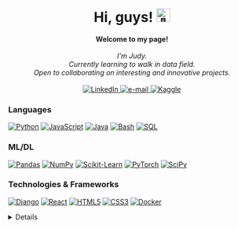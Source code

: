 <h1 align="center">Hi, guys! <img src="https://github.com/wervlad/wervlad/assets/24524555/766d336d-b87d-44ba-807c-c51de2bc6b4d" width="28px" alt="👋"></h1>

<p align="center">
    <b>Welcome to my page!</b><br><br>
    <i>
        I'm Judy.<br>
        Currently learning to walk in data field.<br>
        Open to collaborating on interesting and innovative projects.<br>
    </i><br>
    <a href="https://www.linkedin.com/in/wervlad">
        <img src="https://img.shields.io/badge/LinkedIn-blue?style=flat-square&logo=linkedin" alt="LinkedIn">
    </a>
    <a href="mailto:ctchanjudy@gmail.com">
        <img src="https://img.shields.io/badge/Email-blue?style=flat-square&logo=gmail&logoColor=white" alt="e-mail">
    </a>
    <a href="[https://www.kaggle.com/wervlad](https://www.kaggle.com/judychan)">
        <img src="https://img.shields.io/badge/Kaggle-blue?style=flat-square&logo=kaggle" alt="Kaggle">
    </a>
</p>

<p align="center">
    
    
### Languages
[![Python](https://img.shields.io/badge/python-black?style=for-the-badge&logo=python)](https://github.com/iamjudy)
[![JavaScript](https://img.shields.io/badge/javascript-black?style=for-the-badge&logo=javascript)](https://github.com/iamjudy)
[![Java](https://img.shields.io/badge/java-black?style=for-the-badge&logo=openjdk)](https://github.com/iamjudy)
[![Bash](https://img.shields.io/badge/bash-black?style=for-the-badge&logo=gnu-bash&logoColor=white)](https://github.com/iamjudy)
[![SQL](https://img.shields.io/badge/sql-black?style=for-the-badge&logo=mysql)](https://github.com/iamjudy)
    
### ML/DL
[![Pandas](https://img.shields.io/badge/pandas-black?style=for-the-badge&logo=pandas)](https://github.com/iamjudy)
[![NumPy](https://img.shields.io/badge/numpy-black?style=for-the-badge&logo=numpy)](https://github.com/iamjudy)
[![Scikit-Learn](https://img.shields.io/badge/scikit--learn-black?style=for-the-badge&logo=scikit-learn)](https://github.com/iamjudy)
[![PyTorch](https://img.shields.io/badge/PyTorch-black?style=for-the-badge&logo=PyTorch)](https://github.com/iamjudy)
[![SciPy](https://img.shields.io/badge/SciPy-black?style=for-the-badge&logo=scipy)](https://github.com/iamjudy)

### Technologies & Frameworks
[![Django](https://img.shields.io/badge/django-black?style=for-the-badge&logo=django)](https://github.com/iamjudy)
[![React](https://img.shields.io/badge/react-black?style=for-the-badge&logo=react)](https://github.com/iamjudy)
[![HTML5](https://img.shields.io/badge/html5-black?style=for-the-badge&logo=html5)](https://github.com/iamjudy)
[![CSS3](https://img.shields.io/badge/css3-black?style=for-the-badge&logo=css3)](https://github.com/iamjudy)
[![Docker](https://img.shields.io/badge/docker-black?style=for-the-badge&logo=docker)](https://github.com/iamjudy)
</p>


<Details>
    <p align="center">
      <a href="https://github.com/iamjudy">
        <img src="http://github-profile-summary-cards.vercel.app/api/cards/profile-details?username=iamjudy&theme=transparent" />
      </a>
      <a href="https://github.com/iamjudy">
        <img src="https://github-readme-streak-stats.herokuapp.com/?user=iamjudy&hide_border=true&card_width=338&theme=transparent" />
      </a>
      <a href="https://github.com/iamjudy">
        <img src="http://github-profile-summary-cards.vercel.app/api/cards/stats?username=iamjudy&theme=transparent" />
      </a>
    </p>
</Details>


<!--

- 🔭 I’m currently working on ...
- 🌱 I’m currently learning ...
- 👯 I’m looking to collaborate on ...
- 🤔 I’m looking for help with ...
- 💬 Ask me about ...
- 📫 How to reach me: ...
- 😄 Pronouns: ...
- ⚡ Fun fact: ...
-->
